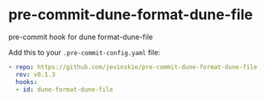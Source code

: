 # pre-commit-dune-format-dune-file
pre-commit hook for dune format-dune-file

Add this to your `.pre-commit-config.yaml` file:

```yaml
- repo: https://github.com/jevinskie/pre-commit-dune-format-dune-file
  rev: v0.1.3
  hooks:
  - id: dune-format-dune-file
```
